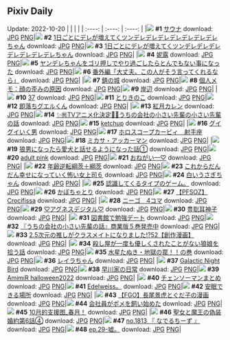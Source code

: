 ## Pixiv Daily
Update: 2022-10-20
|      |      |      |
| :----: | :----: | :----: |
|![](https://pixiv.microyu.workers.dev/c/240x480/img-master/img/2022/10/18/06/00/02/102030745_p0_master1200.jpg) **#1** [サウナ](https://www.pixiv.net/artworks/102030745) download: [JPG](https://pixiv.microyu.workers.dev/img-original/img/2022/10/18/06/00/02/102030745_p0.jpg) [PNG](https://pixiv.microyu.workers.dev/img-original/img/2022/10/18/06/00/02/102030745_p0.png)|![](https://pixiv.microyu.workers.dev/c/240x480/img-master/img/2022/10/18/00/00/04/102024684_p0_master1200.jpg) **#2** [1日ごとにデレが増えてくツンデレデレデレデレデレデレデレちゃん](https://www.pixiv.net/artworks/102024684) download: [JPG](https://pixiv.microyu.workers.dev/img-original/img/2022/10/18/00/00/04/102024684_p0.jpg) [PNG](https://pixiv.microyu.workers.dev/img-original/img/2022/10/18/00/00/04/102024684_p0.png)|![](https://pixiv.microyu.workers.dev/c/240x480/img-master/img/2022/10/19/00/00/17/102049603_p0_master1200.jpg) **#3** [1日ごとにデレが増えてくツンデレデレデレデレデレデレデレちゃん](https://www.pixiv.net/artworks/102049603) download: [JPG](https://pixiv.microyu.workers.dev/img-original/img/2022/10/19/00/00/17/102049603_p0.jpg) [PNG](https://pixiv.microyu.workers.dev/img-original/img/2022/10/19/00/00/17/102049603_p0.png)|
|![](https://pixiv.microyu.workers.dev/c/240x480/img-master/img/2022/10/18/01/21/48/102027309_p0_master1200.jpg) **#4** [妮露](https://www.pixiv.net/artworks/102027309) download: [JPG](https://pixiv.microyu.workers.dev/img-original/img/2022/10/18/01/21/48/102027309_p0.jpg) [PNG](https://pixiv.microyu.workers.dev/img-original/img/2022/10/18/01/21/48/102027309_p0.png)|![](https://pixiv.microyu.workers.dev/c/240x480/img-master/img/2022/10/18/00/00/27/102024813_p0_master1200.jpg) **#5** [ヤンデレちゃんをゴリ押しでやり過ごしたらとんでもない事になった](https://www.pixiv.net/artworks/102024813) download: [JPG](https://pixiv.microyu.workers.dev/img-original/img/2022/10/18/00/00/27/102024813_p0.jpg) [PNG](https://pixiv.microyu.workers.dev/img-original/img/2022/10/18/00/00/27/102024813_p0.png)|![](https://pixiv.microyu.workers.dev/c/240x480/img-master/img/2022/10/18/18/13/22/102040093_p0_master1200.jpg) **#6** [番外編「大丈夫。この人がそう言ってくれるなら」](https://www.pixiv.net/artworks/102040093) download: [JPG](https://pixiv.microyu.workers.dev/img-original/img/2022/10/18/18/13/22/102040093_p0.jpg) [PNG](https://pixiv.microyu.workers.dev/img-original/img/2022/10/18/18/13/22/102040093_p0.png)|
|![](https://pixiv.microyu.workers.dev/c/240x480/img-master/img/2022/10/18/17/59/50/102039756_p0_master1200.jpg) **#7** [錆の城](https://www.pixiv.net/artworks/102039756) download: [JPG](https://pixiv.microyu.workers.dev/img-original/img/2022/10/18/17/59/50/102039756_p0.jpg) [PNG](https://pixiv.microyu.workers.dev/img-original/img/2022/10/18/17/59/50/102039756_p0.png)|![](https://pixiv.microyu.workers.dev/c/240x480/img-master/img/2022/10/19/08/00/02/102056500_p0_master1200.jpg) **#8** [個人メモ：顔の歪みの原因](https://www.pixiv.net/artworks/102056500) download: [JPG](https://pixiv.microyu.workers.dev/img-original/img/2022/10/19/08/00/02/102056500_p0.jpg) [PNG](https://pixiv.microyu.workers.dev/img-original/img/2022/10/19/08/00/02/102056500_p0.png)|![](https://pixiv.microyu.workers.dev/c/240x480/img-master/img/2022/10/19/00/00/15/102049581_p0_master1200.jpg) **#9** [岸辺](https://www.pixiv.net/artworks/102049581) download: [JPG](https://pixiv.microyu.workers.dev/img-original/img/2022/10/19/00/00/15/102049581_p0.jpg) [PNG](https://pixiv.microyu.workers.dev/img-original/img/2022/10/19/00/00/15/102049581_p0.png)|
|![](https://pixiv.microyu.workers.dev/c/240x480/img-master/img/2022/10/19/02/10/51/102052962_p0_master1200.jpg) **#10** [37](https://www.pixiv.net/artworks/102052962) download: [JPG](https://pixiv.microyu.workers.dev/img-original/img/2022/10/19/02/10/51/102052962_p0.jpg) [PNG](https://pixiv.microyu.workers.dev/img-original/img/2022/10/19/02/10/51/102052962_p0.png)|![](https://pixiv.microyu.workers.dev/c/240x480/img-master/img/2022/10/18/20/30/00/102043250_p0_master1200.jpg) **#11** [とりきのこ](https://www.pixiv.net/artworks/102043250) download: [JPG](https://pixiv.microyu.workers.dev/img-original/img/2022/10/18/20/30/00/102043250_p0.jpg) [PNG](https://pixiv.microyu.workers.dev/img-original/img/2022/10/18/20/30/00/102043250_p0.png)|![](https://pixiv.microyu.workers.dev/c/240x480/img-master/img/2022/10/18/00/00/14/102024745_p0_master1200.jpg) **#12** [即落ちグエルくん](https://www.pixiv.net/artworks/102024745) download: [JPG](https://pixiv.microyu.workers.dev/img-original/img/2022/10/18/00/00/14/102024745_p0.jpg) [PNG](https://pixiv.microyu.workers.dev/img-original/img/2022/10/18/00/00/14/102024745_p0.png)|
|![](https://pixiv.microyu.workers.dev/c/240x480/img-master/img/2022/10/18/00/11/11/102025289_p0_master1200.jpg) **#13** [紅月カレン](https://www.pixiv.net/artworks/102025289) download: [JPG](https://pixiv.microyu.workers.dev/img-original/img/2022/10/18/00/11/11/102025289_p0.jpg) [PNG](https://pixiv.microyu.workers.dev/img-original/img/2022/10/18/00/11/11/102025289_p0.png)|![](https://pixiv.microyu.workers.dev/c/240x480/img-master/img/2022/10/19/12/15/18/102059334_p0_master1200.jpg) **#14** [✨㊗️TVアニメ化決定🎉✨うちの会社の小さい先輩の小さい先輩の話](https://www.pixiv.net/artworks/102059334) download: [JPG](https://pixiv.microyu.workers.dev/img-original/img/2022/10/19/12/15/18/102059334_p0.jpg) [PNG](https://pixiv.microyu.workers.dev/img-original/img/2022/10/19/12/15/18/102059334_p0.png)|![](https://pixiv.microyu.workers.dev/c/240x480/img-master/img/2022/10/18/12/09/37/102034554_p0_master1200.jpg) **#15** [ketchup](https://www.pixiv.net/artworks/102034554) download: [JPG](https://pixiv.microyu.workers.dev/img-original/img/2022/10/18/12/09/37/102034554_p0.jpg) [PNG](https://pixiv.microyu.workers.dev/img-original/img/2022/10/18/12/09/37/102034554_p0.png)|
|![](https://pixiv.microyu.workers.dev/c/240x480/img-master/img/2022/10/18/15/35/02/102037356_p0_master1200.jpg) **#16** [グイグイいく男](https://www.pixiv.net/artworks/102037356) download: [JPG](https://pixiv.microyu.workers.dev/img-original/img/2022/10/18/15/35/02/102037356_p0.jpg) [PNG](https://pixiv.microyu.workers.dev/img-original/img/2022/10/18/15/35/02/102037356_p0.png)|![](https://pixiv.microyu.workers.dev/c/240x480/img-master/img/2022/10/18/06/26/19/102030960_p0_master1200.jpg) **#17** [ホロスコープカービィ　射手座](https://www.pixiv.net/artworks/102030960) download: [JPG](https://pixiv.microyu.workers.dev/img-original/img/2022/10/18/06/26/19/102030960_p0.jpg) [PNG](https://pixiv.microyu.workers.dev/img-original/img/2022/10/18/06/26/19/102030960_p0.png)|![](https://pixiv.microyu.workers.dev/c/240x480/img-master/img/2022/10/19/00/07/02/102049918_p0_master1200.jpg) **#18** [ミカサ・アッカーマン](https://www.pixiv.net/artworks/102049918) download: [JPG](https://pixiv.microyu.workers.dev/img-original/img/2022/10/19/00/07/02/102049918_p0.jpg) [PNG](https://pixiv.microyu.workers.dev/img-original/img/2022/10/19/00/07/02/102049918_p0.png)|
|![](https://pixiv.microyu.workers.dev/c/240x480/img-master/img/2022/10/19/01/26/49/102052121_p0_master1200.jpg) **#19** [狼男になったら愛犬と話せるようになった話①](https://www.pixiv.net/artworks/102052121) download: [JPG](https://pixiv.microyu.workers.dev/img-original/img/2022/10/19/01/26/49/102052121_p0.jpg) [PNG](https://pixiv.microyu.workers.dev/img-original/img/2022/10/19/01/26/49/102052121_p0.png)|![](https://pixiv.microyu.workers.dev/c/240x480/img-master/img/2022/10/18/19/28/30/102041717_p0_master1200.jpg) **#20** [adult pink](https://www.pixiv.net/artworks/102041717) download: [JPG](https://pixiv.microyu.workers.dev/img-original/img/2022/10/18/19/28/30/102041717_p0.jpg) [PNG](https://pixiv.microyu.workers.dev/img-original/img/2022/10/18/19/28/30/102041717_p0.png)|![](https://pixiv.microyu.workers.dev/c/240x480/img-master/img/2022/10/18/00/00/14/102024742_p0_master1200.jpg) **#21** [おねがい—♡](https://www.pixiv.net/artworks/102024742) download: [JPG](https://pixiv.microyu.workers.dev/img-original/img/2022/10/18/00/00/14/102024742_p0.jpg) [PNG](https://pixiv.microyu.workers.dev/img-original/img/2022/10/18/00/00/14/102024742_p0.png)|
|![](https://pixiv.microyu.workers.dev/c/240x480/img-master/img/2022/10/18/21/34/41/102045047_p0_master1200.jpg) **#22** [年齢逆転綱茨＋綱茨](https://www.pixiv.net/artworks/102045047) download: [JPG](https://pixiv.microyu.workers.dev/img-original/img/2022/10/18/21/34/41/102045047_p0.jpg) [PNG](https://pixiv.microyu.workers.dev/img-original/img/2022/10/18/21/34/41/102045047_p0.png)|![](https://pixiv.microyu.workers.dev/c/240x480/img-master/img/2022/10/18/17/10/40/102038860_p0_master1200.jpg) **#23** [これからだんだん幸せになっていく怖い女上司６](https://www.pixiv.net/artworks/102038860) download: [JPG](https://pixiv.microyu.workers.dev/img-original/img/2022/10/18/17/10/40/102038860_p0.jpg) [PNG](https://pixiv.microyu.workers.dev/img-original/img/2022/10/18/17/10/40/102038860_p0.png)|![](https://pixiv.microyu.workers.dev/c/240x480/img-master/img/2022/10/19/00/00/16/102049590_p0_master1200.jpg) **#24** [白いうさぎちゃん](https://www.pixiv.net/artworks/102049590) download: [JPG](https://pixiv.microyu.workers.dev/img-original/img/2022/10/19/00/00/16/102049590_p0.jpg) [PNG](https://pixiv.microyu.workers.dev/img-original/img/2022/10/19/00/00/16/102049590_p0.png)|
|![](https://pixiv.microyu.workers.dev/c/240x480/img-master/img/2022/10/18/22/29/25/102046429_p0_master1200.jpg) **#25** [認識してくるタイプのゲーム。](https://www.pixiv.net/artworks/102046429) download: [JPG](https://pixiv.microyu.workers.dev/img-original/img/2022/10/18/22/29/25/102046429_p0.jpg) [PNG](https://pixiv.microyu.workers.dev/img-original/img/2022/10/18/22/29/25/102046429_p0.png)|![](https://pixiv.microyu.workers.dev/c/240x480/img-master/img/2022/10/19/20/30/01/102068022_p0_master1200.jpg) **#26** [かぼちゃとり](https://www.pixiv.net/artworks/102068022) download: [JPG](https://pixiv.microyu.workers.dev/img-original/img/2022/10/19/20/30/01/102068022_p0.jpg) [PNG](https://pixiv.microyu.workers.dev/img-original/img/2022/10/19/20/30/01/102068022_p0.png)|![](https://pixiv.microyu.workers.dev/c/240x480/img-master/img/2022/10/18/00/00/07/102024704_p0_master1200.jpg) **#27** [【PFSOZ】Crocifissa](https://www.pixiv.net/artworks/102024704) download: [JPG](https://pixiv.microyu.workers.dev/img-original/img/2022/10/18/00/00/07/102024704_p0.jpg) [PNG](https://pixiv.microyu.workers.dev/img-original/img/2022/10/18/00/00/07/102024704_p0.png)|
|![](https://pixiv.microyu.workers.dev/c/240x480/img-master/img/2022/10/18/01/00/04/102026746_p0_master1200.jpg) **#28** [ニーゴ　4コマ](https://www.pixiv.net/artworks/102026746) download: [JPG](https://pixiv.microyu.workers.dev/img-original/img/2022/10/18/01/00/04/102026746_p0.jpg) [PNG](https://pixiv.microyu.workers.dev/img-original/img/2022/10/18/01/00/04/102026746_p0.png)|![](https://pixiv.microyu.workers.dev/c/240x480/img-master/img/2022/10/18/00/00/20/102024786_p0_master1200.jpg) **#29** [♡アグネスデジタル♡](https://www.pixiv.net/artworks/102024786) download: [JPG](https://pixiv.microyu.workers.dev/img-original/img/2022/10/18/00/00/20/102024786_p0.jpg) [PNG](https://pixiv.microyu.workers.dev/img-original/img/2022/10/18/00/00/20/102024786_p0.png)|![](https://pixiv.microyu.workers.dev/c/240x480/img-master/img/2022/10/18/00/00/33/102024827_p0_master1200.jpg) **#30** [豊聡耳神子](https://www.pixiv.net/artworks/102024827) download: [JPG](https://pixiv.microyu.workers.dev/img-original/img/2022/10/18/00/00/33/102024827_p0.jpg) [PNG](https://pixiv.microyu.workers.dev/img-original/img/2022/10/18/00/00/33/102024827_p0.png)|
|![](https://pixiv.microyu.workers.dev/c/240x480/img-master/img/2022/10/18/00/52/34/102026555_p0_master1200.jpg) **#31** [図書館で勉強デート](https://www.pixiv.net/artworks/102026555) download: [JPG](https://pixiv.microyu.workers.dev/img-original/img/2022/10/18/00/52/34/102026555_p0.jpg) [PNG](https://pixiv.microyu.workers.dev/img-original/img/2022/10/18/00/52/34/102026555_p0.png)|![](https://pixiv.microyu.workers.dev/c/240x480/img-master/img/2022/10/18/10/18/32/102033206_p0_master1200.jpg) **#32** [『うちの会社の小さい先輩の話』商業版５巻発売中](https://www.pixiv.net/artworks/102033206) download: [JPG](https://pixiv.microyu.workers.dev/img-original/img/2022/10/18/10/18/32/102033206_p0.jpg) [PNG](https://pixiv.microyu.workers.dev/img-original/img/2022/10/18/10/18/32/102033206_p0.png)|![](https://pixiv.microyu.workers.dev/c/240x480/img-master/img/2022/10/19/00/00/35/102049670_p0_master1200.jpg) **#33** [2.5次元の推しがクラスメイトになりました!?52【創作漫画】](https://www.pixiv.net/artworks/102049670) download: [JPG](https://pixiv.microyu.workers.dev/img-original/img/2022/10/19/00/00/35/102049670_p0.jpg) [PNG](https://pixiv.microyu.workers.dev/img-original/img/2022/10/19/00/00/35/102049670_p0.png)|
|![](https://pixiv.microyu.workers.dev/c/240x480/img-master/img/2022/10/18/01/14/54/102027134_p0_master1200.jpg) **#34** [殺し屋が一度も優しくされたことがない狼娘を拾う話](https://www.pixiv.net/artworks/102027134) download: [JPG](https://pixiv.microyu.workers.dev/img-original/img/2022/10/18/01/14/54/102027134_p0.jpg) [PNG](https://pixiv.microyu.workers.dev/img-original/img/2022/10/18/01/14/54/102027134_p0.png)|![](https://pixiv.microyu.workers.dev/c/240x480/img-master/img/2022/10/18/22/40/18/102046906_p0_master1200.jpg) **#35** [水星たぬき・地獄の罠！！の巻](https://www.pixiv.net/artworks/102046906) download: [JPG](https://pixiv.microyu.workers.dev/img-original/img/2022/10/18/22/40/18/102046906_p0.jpg) [PNG](https://pixiv.microyu.workers.dev/img-original/img/2022/10/18/22/40/18/102046906_p0.png)|![](https://pixiv.microyu.workers.dev/c/240x480/img-master/img/2022/10/18/09/31/33/102032733_p0_master1200.jpg) **#36** [レイラちゃん](https://www.pixiv.net/artworks/102032733) download: [JPG](https://pixiv.microyu.workers.dev/img-original/img/2022/10/18/09/31/33/102032733_p0.jpg) [PNG](https://pixiv.microyu.workers.dev/img-original/img/2022/10/18/09/31/33/102032733_p0.png)|
|![](https://pixiv.microyu.workers.dev/c/240x480/img-master/img/2022/10/18/19/38/51/102041970_p0_master1200.jpg) **#37** [Galactic Night Bird](https://www.pixiv.net/artworks/102041970) download: [JPG](https://pixiv.microyu.workers.dev/img-original/img/2022/10/18/19/38/51/102041970_p0.jpg) [PNG](https://pixiv.microyu.workers.dev/img-original/img/2022/10/18/19/38/51/102041970_p0.png)|![](https://pixiv.microyu.workers.dev/c/240x480/img-master/img/2022/10/19/01/17/25/102051931_p0_master1200.jpg) **#38** [早川家の日常](https://www.pixiv.net/artworks/102051931) download: [JPG](https://pixiv.microyu.workers.dev/img-original/img/2022/10/19/01/17/25/102051931_p0.jpg) [PNG](https://pixiv.microyu.workers.dev/img-original/img/2022/10/19/01/17/25/102051931_p0.png)|![](https://pixiv.microyu.workers.dev/c/240x480/img-master/img/2022/10/18/17/57/03/102039698_p0_master1200.jpg) **#39** [AmimiR halloween2022](https://www.pixiv.net/artworks/102039698) download: [JPG](https://pixiv.microyu.workers.dev/img-original/img/2022/10/18/17/57/03/102039698_p0.jpg) [PNG](https://pixiv.microyu.workers.dev/img-original/img/2022/10/18/17/57/03/102039698_p0.png)|
|![](https://pixiv.microyu.workers.dev/c/240x480/img-master/img/2022/10/18/20/53/27/102043863_p0_master1200.jpg) **#40** [チェンソーマンまとめ](https://www.pixiv.net/artworks/102043863) download: [JPG](https://pixiv.microyu.workers.dev/img-original/img/2022/10/18/20/53/27/102043863_p0.jpg) [PNG](https://pixiv.microyu.workers.dev/img-original/img/2022/10/18/20/53/27/102043863_p0.png)|![](https://pixiv.microyu.workers.dev/c/240x480/img-master/img/2022/10/19/18/58/49/102065825_p0_master1200.jpg) **#41** [Edelweiss。](https://www.pixiv.net/artworks/102065825) download: [JPG](https://pixiv.microyu.workers.dev/img-original/img/2022/10/19/18/58/49/102065825_p0.jpg) [PNG](https://pixiv.microyu.workers.dev/img-original/img/2022/10/19/18/58/49/102065825_p0.png)|![](https://pixiv.microyu.workers.dev/c/240x480/img-master/img/2022/10/18/00/00/15/102024749_p0_master1200.jpg) **#42** [安眠できる場所](https://www.pixiv.net/artworks/102024749) download: [JPG](https://pixiv.microyu.workers.dev/img-original/img/2022/10/18/00/00/15/102024749_p0.jpg) [PNG](https://pixiv.microyu.workers.dev/img-original/img/2022/10/18/00/00/15/102024749_p0.png)|
|![](https://pixiv.microyu.workers.dev/c/240x480/img-master/img/2022/10/19/21/57/16/102070433_p0_master1200.jpg) **#43** [【FGO】長尾景虎とぐだ子の漫画](https://www.pixiv.net/artworks/102070433) download: [JPG](https://pixiv.microyu.workers.dev/img-original/img/2022/10/19/21/57/16/102070433_p0.jpg) [PNG](https://pixiv.microyu.workers.dev/img-original/img/2022/10/19/21/57/16/102070433_p0.png)|![](https://pixiv.microyu.workers.dev/c/240x480/img-master/img/2022/10/18/04/58/27/102030187_p0_master1200.jpg) **#44** [会社員がポメを飼い始めた](https://www.pixiv.net/artworks/102030187) download: [JPG](https://pixiv.microyu.workers.dev/img-original/img/2022/10/18/04/58/27/102030187_p0.jpg) [PNG](https://pixiv.microyu.workers.dev/img-original/img/2022/10/18/04/58/27/102030187_p0.png)|![](https://pixiv.microyu.workers.dev/c/240x480/img-master/img/2022/10/18/16/47/22/102038416_p0_master1200.jpg) **#45** [10月的支援图_春月！](https://www.pixiv.net/artworks/102038416) download: [JPG](https://pixiv.microyu.workers.dev/img-original/img/2022/10/18/16/47/22/102038416_p0.jpg) [PNG](https://pixiv.microyu.workers.dev/img-original/img/2022/10/18/16/47/22/102038416_p0.png)|
|![](https://pixiv.microyu.workers.dev/c/240x480/img-master/img/2022/10/19/18/00/03/102064637_p0_master1200.jpg) **#46** [聖女と魔王の偽装婚約第6話④](https://www.pixiv.net/artworks/102064637) download: [JPG](https://pixiv.microyu.workers.dev/img-original/img/2022/10/19/18/00/03/102064637_p0.jpg) [PNG](https://pixiv.microyu.workers.dev/img-original/img/2022/10/19/18/00/03/102064637_p0.png)|![](https://pixiv.microyu.workers.dev/c/240x480/img-master/img/2022/10/19/00/28/49/102050645_p0_master1200.jpg) **#47** [no.1813 『 なでるちーず 』](https://www.pixiv.net/artworks/102050645) download: [JPG](https://pixiv.microyu.workers.dev/img-original/img/2022/10/19/00/28/49/102050645_p0.jpg) [PNG](https://pixiv.microyu.workers.dev/img-original/img/2022/10/19/00/28/49/102050645_p0.png)|![](https://pixiv.microyu.workers.dev/c/240x480/img-master/img/2022/10/18/19/53/09/102042289_p0_master1200.jpg) **#48** [ep.29-嘘。](https://www.pixiv.net/artworks/102042289) download: [JPG](https://pixiv.microyu.workers.dev/img-original/img/2022/10/18/19/53/09/102042289_p0.jpg) [PNG](https://pixiv.microyu.workers.dev/img-original/img/2022/10/18/19/53/09/102042289_p0.png)|
